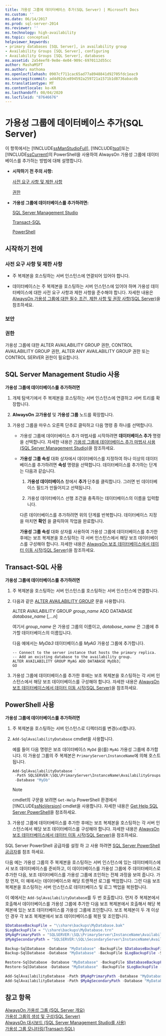 ```yaml
---
title: 가용성 그룹에 데이터베이스 추가(SQL Server) | Microsoft Docs
ms.custom: ''
ms.date: 06/14/2017
ms.prod: sql-server-2014
ms.reviewer: ''
ms.technology: high-availability
ms.topic: conceptual
helpviewer_keywords:
- primary databases [SQL Server], in availability group
- Availability Groups [SQL Server], configuring
- Availability Groups [SQL Server], databases
ms.assetid: 2a54eef8-9e8e-4e04-909c-6970112d55cc
author: MashaMSFT
ms.author: mathoma
ms.openlocfilehash: 0907cf711cac65ad77a8948841d92705fdc1eac9
ms.sourcegitcommit: ad4d92dce894592a259721a1571b1d8736abacdb
ms.translationtype: MT
ms.contentlocale: ko-KR
ms.lasthandoff: 08/04/2020
ms.locfileid: "87646676"
---
```

# <a name="add-a-database-to-an-availability-group-sql-server"></a>가용성 그룹에 데이터베이스 추가(SQL Server)
  이 항목에서는 [!INCLUDE[ssManStudioFull](../../../includes/ssmanstudiofull-md.md)], [!INCLUDE[tsql](../../../includes/tsql-md.md)]또는 [!INCLUDE[ssCurrent](../../../includes/sscurrent-md.md)]의 PowerShell을 사용하여 AlwaysOn 가용성 그룹에 데이터베이스를 추가하는 방법에 대해 설명합니다.  
  
-   **시작하기 전 주의 사항:**  
  
     [사전 요구 사항 및 제한 사항](#Prerequisites)  
  
     [권한](#Permissions)  
  
-   **가용성 그룹에 데이터베이스를 추가하려면:**  
  
     [SQL Server Management Studio](#SSMSProcedure)  
  
     [Transact-SQL](#TsqlProcedure)  
  
     [PowerShell](#PowerShellProcedure)  
  
##  <a name="before-you-begin"></a><a name="BeforeYouBegin"></a> 시작하기 전에  
  
###  <a name="prerequisites-and-restrictions"></a><a name="Prerequisites"></a> 사전 요구 사항 및 제한 사항  
  
-   주 복제본을 호스팅하는 서버 인스턴스에 연결되어 있어야 합니다.  
  
-   데이터베이스는 주 복제본을 호스팅하는 서버 인스턴스에 있어야 하며 가용성 데이터베이스에 대한 사전 요구 사항과 제한 사항을 준수해야 합니다. 자세한 내용은 [AlwaysOn 가용성 그룹에 대한 필수 조건, 제한 사항 및 권장 사항&#40;SQL Server&#41;](prereqs-restrictions-recommendations-always-on-availability.md)을 참조하세요.  
  
###  <a name="security"></a><a name="Security"></a> 보안  
  
###  <a name="permissions"></a><a name="Permissions"></a> 권한  
 가용성 그룹에 대한 ALTER AVAILABILITY GROUP 권한, CONTROL AVAILABILITY GROUP 권한, ALTER ANY AVAILABILITY GROUP 권한 또는 CONTROL SERVER 권한이 필요합니다.  
  
##  <a name="using-sql-server-management-studio"></a><a name="SSMSProcedure"></a> SQL Server Management Studio 사용  
 **가용성 그룹에 데이터베이스를 추가하려면**  
  
1.  개체 탐색기에서 주 복제본을 호스팅하는 서버 인스턴스에 연결하고 서버 트리를 확장합니다.  
  
2.  **AlwaysOn 고가용성** 및 **가용성 그룹** 노드를 확장합니다.  
  
3.  가용성 그룹을 마우스 오른쪽 단추로 클릭하고 다음 명령 중 하나를 선택합니다.  
  
    -   가용성 그룹에 데이터베이스 추가 마법사를 시작하려면 **데이터베이스 추가** 명령을 선택합니다. 자세한 내용은 [가용성 그룹에 데이터베이스 추가 마법사 사용&#40;SQL Server Management Studio&#41;](availability-group-add-database-to-group-wizard.md)을 참조하세요.  
  
    -   **가용성 그룹 속성** 대화 상자에서 데이터베이스를 지정하여 하나 이상의 데이터베이스를 추가하려면 **속성** 명령을 선택합니다. 데이터베이스를 추가하는 단계는 다음과 같습니다.  
  
        1.  **가용성 데이터베이스** 창에서 **추가** 단추를 클릭합니다. 그러면 빈 데이터베이스 필드가 만들어지고 선택됩니다.  
  
        2.  가용성 데이터베이스 선행 조건을 충족하는 데이터베이스의 이름을 입력합니다.  
  
         다른 데이터베이스를 추가하려면 위의 단계를 반복합니다. 데이터베이스 지정을 마치면 **확인** 을 클릭하여 작업을 완료합니다.  
  
         **가용성 그룹 속성** 대화 상자를 사용하여 가용성 그룹에 데이터베이스를 추가한 후에는 보조 복제본을 호스팅하는 각 서버 인스턴스에서 해당 보조 데이터베이스를 구성해야 합니다. 자세한 내용은 [AlwaysOn 보조 데이터베이스에서 데이터 이동 시작&#40;SQL Server&#41;](start-data-movement-on-an-always-on-secondary-database-sql-server.md)을 참조하세요.  
  
##  <a name="using-transact-sql"></a><a name="TsqlProcedure"></a> Transact-SQL 사용  
 **가용성 그룹에 데이터베이스를 추가하려면**  
  
1.  주 복제본을 호스팅하는 서버 인스턴스를 호스팅하는 서버 인스턴스에 연결합니다.  
  
2.  다음과 같은 [ALTER AVAILABILITY GROUP](/sql/t-sql/statements/alter-availability-group-transact-sql) 문을 사용합니다.  
  
     ALTER AVAILABILITY GROUP *group_name* ADD DATABASE *database_name* [,...*n*]  
  
     여기서 *group_name* 은 가용성 그룹의 이름이고, *database_name* 은 그룹에 추가할 데이터베이스의 이름입니다.  
  
     다음 예에서는 *MyDb3* 데이터베이스를 *MyAG* 가용성 그룹에 추가합니다.  
  
    ```  
    -- Connect to the server instance that hosts the primary replica.  
    -- Add an existing database to the availability group.  
    ALTER AVAILABILITY GROUP MyAG ADD DATABASE MyDb3;  
    GO  
    ```  
  
3.  가용성 그룹에 데이터베이스를 추가한 후에는 보조 복제본을 호스팅하는 각 서버 인스턴스에서 해당 보조 데이터베이스를 구성해야 합니다. 자세한 내용은 [AlwaysOn 보조 데이터베이스에서 데이터 이동 시작&#40;SQL Server&#41;](start-data-movement-on-an-always-on-secondary-database-sql-server.md)을 참조하세요.  
  
##  <a name="using-powershell"></a><a name="PowerShellProcedure"></a> PowerShell 사용  
 **가용성 그룹에 데이터베이스를 추가하려면**  
  
1.  주 복제본을 호스팅하는 서버 인스턴스로 디렉터리를 변경(`cd`)합니다.  
  
2.  `Add-SqlAvailabilityDatabase` cmdlet을 사용합니다.  
  
     예를 들어 다음 명령은 보조 데이터베이스 `MyDd` 을(를) `MyAG` 가용성 그룹에 추가합니다. 이 가용성 그룹의 주 복제본은 `PrimaryServer\InstanceName`에 의해 호스트됩니다.  
  
    ```powershell
    Add-SqlAvailabilityDatabase `   
     -Path SQLSERVER:\SQL\PrimaryServer\InstanceName\AvailabilityGroups\MyAG `   
     -Database "MyDb"  
    ```  
  
    > [!NOTE]  
    >  cmdlet의 구문을 보려면 `Get-Help` PowerShell 환경에서 [!INCLUDE[ssNoVersion](../../../includes/ssnoversion-md.md)] cmdlet을 사용합니다. 자세한 내용은 [Get Help SQL Server PowerShell](../../../powershell/sql-server-powershell.md)을 참조하세요.  
  
3.  가용성 그룹에 데이터베이스를 추가한 후에는 보조 복제본을 호스팅하는 각 서버 인스턴스에서 해당 보조 데이터베이스를 구성해야 합니다. 자세한 내용은 [AlwaysOn 보조 데이터베이스에서 데이터 이동 시작&#40;SQL Server&#41;](start-data-movement-on-an-always-on-secondary-database-sql-server.md)을 참조하세요.  
  
 SQL Server PowerShell 공급자를 설정 하 고 사용 하려면 [SQL Server PowerShell 공급자](../../../powershell/sql-server-powershell-provider.md)를 참조 하세요.

 다음 예는 가용성 그룹의 주 복제본을 호스팅하는 서버 인스턴스에 있는 데이터베이스에서 보조 데이터베이스를 준비하고, 이 데이터베이스를 가용성 그룹에 주 데이터베이스로 추가한 다음, 보조 데이터베이스를 가용성 그룹에 조인하는 전체 과정을 보여 줍니다. 가장 먼저, 이 예에서는 데이터베이스와 해당 트랜잭션 로그를 백업합니다. 그런 다음 보조 복제본을 호스팅하는 서버 인스턴스로 데이터베이스 및 로그 백업을 복원합니다.  
  
 이 예에서는 `Add-SqlAvailabilityDatabase`를 두 번 호출합니다. 먼저 주 복제본에서 호출해서 데이터베이스를 가용성 그룹에 추가한 다음 보조 복제본에서 호출해서 해당 복제본에 있는 보조 데이터베이스를 가용성 그룹에 조인합니다. 보조 복제본이 두 개 이상인 경우 각 보조 복제본에서 보조 데이터베이스를 복원 및 조인합니다.  
  
```powershell
$DatabaseBackupFile = "\\share\backups\MyDatabase.bak"  
$LogBackupFile = "\\share\backups\MyDatabase.trn"  
$MyAgPrimaryPath = "SQLSERVER:\SQL\PrimaryServer\InstanceName\AvailabilityGroups\MyAg"  
$MyAgSecondaryPath = "SQLSERVER:\SQL\SecondaryServer\InstanceName\AvailabilityGroups\MyAg"  
  
Backup-SqlDatabase -Database "MyDatabase" -BackupFile $DatabaseBackupFile -ServerInstance "PrimaryServer\InstanceName"  
Backup-SqlDatabase -Database "MyDatabase" -BackupFile $LogBackupFile -ServerInstance "PrimaryServer\InstanceName" -BackupAction 'Log'  
  
Restore-SqlDatabase -Database "MyDatabase" -BackupFile $DatabaseBackupFile -ServerInstance "SecondaryServer\InstanceName" -NoRecovery  
Restore-SqlDatabase -Database "MyDatabase" -BackupFile $LogBackupFile -ServerInstance "SecondaryServer\InstanceName" -RestoreAction 'Log' -NoRecovery  
  
Add-SqlAvailabilityDatabase -Path $MyAgPrimaryPath -Database "MyDatabase"  
Add-SqlAvailabilityDatabase -Path $MyAgSecondaryPath -Database "MyDatabase"
```  
  
## <a name="see-also"></a>참고 항목  
 [AlwaysOn 가용성 그룹 &#40;SQL Server 개요&#41;](overview-of-always-on-availability-groups-sql-server.md)   
 [가용성 그룹의 생성 및 구성&#40;SQL Server&#41;](creation-and-configuration-of-availability-groups-sql-server.md)   
 [AlwaysOn 대시보드 &#40;SQL Server Management Studio를 사용&#41;](use-the-always-on-dashboard-sql-server-management-studio.md)   
 [가용성 그룹 모니터링&#40;Transact-SQL&#41;](monitor-availability-groups-transact-sql.md)  
